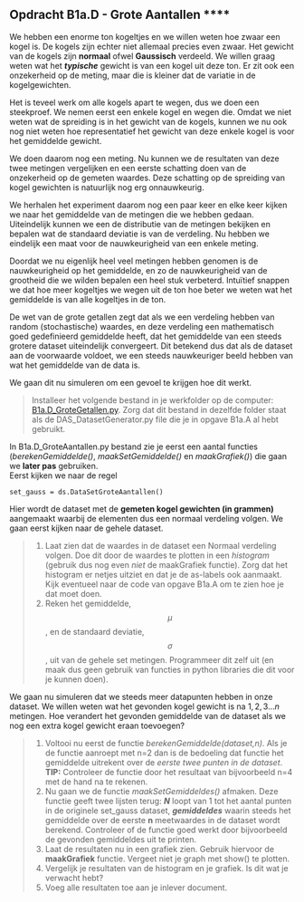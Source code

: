 ## Opdracht B1a.D - Grote Aantallen ****

We hebben een enorme ton kogeltjes en we willen weten hoe zwaar een kogel is. De kogels zijn echter niet allemaal precies even zwaar. Het gewicht van de kogels zijn **normaal** ofwel **Gaussisch** verdeeld. We willen graag weten wat het ***typische*** gewicht is van een kogel uit deze ton. 
Er zit ook een onzekerheid op de meting, maar die is kleiner dat de variatie in de kogelgewichten.

Het is teveel werk om alle kogels apart te wegen, dus we doen een steekproef. We nemen eerst een enkele kogel en wegen die. Omdat we niet weten wat de spreiding is in het gewicht van de kogels, kunnen we nu ook nog niet weten hoe representatief het gewicht van deze enkele kogel is voor het gemiddelde gewicht.


We doen daarom nog een meting. Nu kunnen we de resultaten van deze twee metingen vergelijken en een eerste schatting doen van de onzekerheid op de gemeten waardes. Deze schatting op de spreiding van kogel gewichten is natuurlijk nog erg onnauwkeurig. 

We herhalen het experiment daarom nog een paar keer en elke keer kijken we naar het gemiddelde van de metingen die we hebben gedaan. Uiteindelijk kunnen we een de distributie van de metingen bekijken en bepalen wat de standaard deviatie is van de verdeling. Nu hebben we eindelijk een maat voor de nauwkeurigheid van een enkele meting.

Doordat we nu eigenlijk heel veel metingen hebben genomen is de nauwkeurigheid op het gemiddelde, en zo de nauwkeurigheid van de grootheid die we wilden bepalen een heel stuk verbeterd. Intuïtief snappen we dat hoe meer kogeltjes we wegen uit de ton hoe beter we weten wat het gemiddelde is van alle kogeltjes in de ton.

De wet van de grote getallen zegt dat als we een verdeling hebben van random (stochastische) waardes, en deze verdeling een mathematisch goed gedefinieerd gemiddelde heeft, dat het gemiddelde van een steeds grotere dataset uiteindelijk convergeert. Dit betekend dus dat als de dataset aan de voorwaarde voldoet, we een steeds nauwkeuriger beeld hebben van wat het gemiddelde van de data is.

We gaan dit nu simuleren om een gevoel te krijgen hoe dit werkt. <br>

> Installeer het volgende bestand in je werkfolder op de computer: [B1a.D_GroteGetallen.py](/blok-1/B1a.D_GroteGetallen.py).
Zorg dat dit bestand in dezelfde folder staat als de DAS_DatasetGenerator.py file die je in opgave B1a.A al hebt gebruikt.


In B1a.D_GroteAantallen.py bestand zie je eerst een aantal functies (*berekenGemiddelde()*, *maakSetGemiddelde()* en *maakGrafiek()*) die gaan we **later pas** gebruiken. <br>
Eerst kijken we naar de regel

	set_gauss = ds.DataSetGroteAantallen() 
	
Hier wordt de dataset met de **gemeten kogel gewichten (in grammen)** aangemaakt waarbij de elementen dus een normaal verdeling volgen. We gaan eerst kijken naar de gehele dataset.

> 1. Laat zien dat de waardes in de dataset een Normaal verdeling volgen. Doe dit door de waardes te plotten in een *histogram* (gebruik dus nog even _niet_ de maakGrafiek functie). Zorg dat het histogram er netjes uitziet en dat je de as-labels ook aanmaakt. Kijk eventueel naar de code van opgave B1a.A om te zien hoe je dat moet doen.
> 2. Reken het gemiddelde, $$\mu$$, en de standaard deviatie, $$\sigma$$, uit van de gehele set metingen. Programmeer dit zelf uit (en maak dus geen gebruik van functies in python libraries die dit voor je kunnen doen).


We gaan nu simuleren dat we steeds meer datapunten hebben in onze dataset. We willen weten wat het gevonden kogel gewicht is na $1, 2, 3 ... n$ metingen. Hoe verandert het gevonden gemiddelde van de dataset als we nog een extra kogel gewicht eraan toevoegen?

> 1. Voltooi nu eerst de functie *berekenGemiddelde(dataset,n)*. Als je de functie aanroept met n=2 dan is de bedoeling dat functie het gemiddelde uitrekent over de *eerste twee punten in de dataset*.<br>
> **TIP:** Controleer de functie door het resultaat van bijvoorbeeld n=4 met de hand na te rekenen.
> 2. Nu gaan we de functie *maakSetGemiddeldes()* afmaken. Deze functie geeft twee lijsten terug: ***N*** loopt van 1 tot het aantal punten in de originele set_gauss dataset, ***gemiddeldes*** waarin steeds het gemiddelde over de eerste **n** meetwaardes in de dataset wordt berekend. Controleer of de functie goed werkt door bijvoorbeeld de gevonden gemiddeldes uit te printen.
> 3. Laat de resultaten nu in een grafiek zien. Gebruik hiervoor de **maakGrafiek** functie. Vergeet niet je graph met show() te plotten.
> 4. Vergelijk je resultaten van de histogram en je grafiek. Is dit wat je verwacht hebt? 
> 5. Voeg alle resultaten toe aan je inlever document. 
